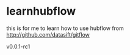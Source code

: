 learnhubflow
============

this is for me to learn how to use hubflow from http://github.com/datasift/gitflow

v0.0.1-rc1
